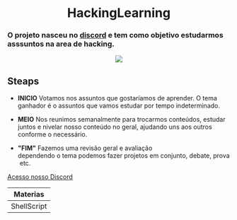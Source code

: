 <h1 align="center"> HackingLearning </h1>

### O projeto nasceu no [discord](https://discord.gg/RfwqmyH) e tem como objetivo estudarmos asssuntos na area de hacking.

<div align='center'>
    <img src='https://media.giphy.com/media/vGTvLI2Lh94Y0/giphy.gif'>
</div>

## Steaps
- <b>INICIO</b>  Votamos nos assuntos que gostaríamos de aprender. O tema ganhador é o assuntos que vamos estudar por tempo indeterminado.

- <b>MEIO</b> Nos reunimos semanalmente para trocarmos conteúdos, estudar juntos e nivelar nosso conteúdo no geral, ajudando uns aos outros conforme o necessário. 

- <b>"FIM"</b> Fazemos uma revisão geral e avaliação dependendo o tema podemos fazer projetos em conjunto, debate, prova etc.

[Acesso nosso Discord](https://discord.gg/RfwqmyH)

| Materias |
| --- |
| ShellScript |


